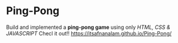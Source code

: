 # Ping-Pong
Build and implemented a **ping-pong game** using only *HTML, CSS & JAVASCRIPT*
Checl it out!! https://itsafnanalam.github.io/Ping-Pong/
